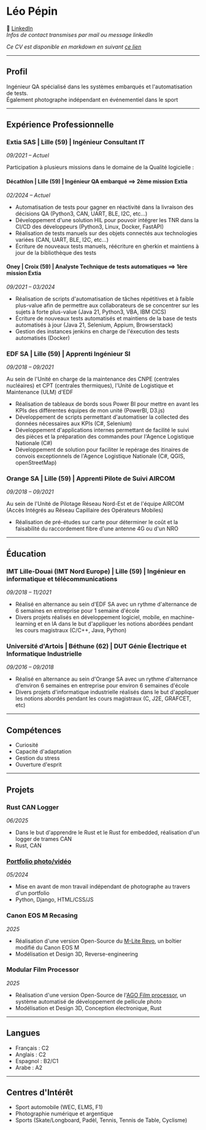 # Léo Pépin

🔗 [LinkedIn](https://linkedin.com/in/pepin-leo)  
*Infos de contact transmises par mail ou message linkedIn*  
  
*Ce CV est disponible en markdown en suivant [ce lien](https://github.com/leo-pep/curriculum-vitae/blob/main/curriculum-french.md)*

---

## Profil

Ingénieur QA spécialisé dans les systèmes embarqués et l'automatisation de tests.  
Également photographe indépendant en événementiel dans le sport

---

## Expérience Professionnelle

### Extia SAS | Lille (59) | Ingénieur Consultant IT  
*09/2021 – Actuel*  

Participation à plusieurs missions dans le domaine de la Qualité logicielle :  

#### Décathlon | Lille (59) | Ingénieur QA embarqué ==> 2ème mission Extia  
*02/2024 – Actuel*  
  - Automatisation de tests pour gagner en réactivité dans la livraison des décisions QA (Python3, CAN, UART, BLE, I2C, etc...)
  - Développement d'une solution HIL pour pouvoir intégrer les TNR dans la CI/CD des développeurs (Python3, Linux, Docker, FastAPI)
  - Réalisation de tests manuels sur des objets connectés aux technologies variées (CAN, UART, BLE, I2C, etc...)
  - Écriture de nouveaux tests manuels, réécriture en gherkin et maintiens à jour de la bibliothèque des tests

#### Oney | Croix (59) | Analyste Technique de tests automatiques ==> 1ère mission Extia  
*09/2021 – 03/2024*  
  - Réalisation de scripts d'automatisation de tâches répétitives et à faible plus-value afin de permettre aux collaborateurs de se concentrer sur les sujets à forte plus-value
    (Java 21, Python3, VBA, IBM CICS) 
  - Écriture de nouveaux tests automatisés et maintiens de la base de tests automatisés à jour (Java 21, Selenium, Appium, Browserstack)
  - Gestion des instances jenkins en charge de l'éxecution des tests automatisés (Docker)

### EDF SA | Lille (59) | Apprenti Ingénieur SI  
*09/2018 – 09/2021*  

Au sein de l'Unité en charge de la maintenance des CNPE (centrales nucléaires) et CPT (centrales thermiques), l'Unité de Logistique et Maintenance (ULM) d'EDF  

- Réalisation de tableaux de bords sous Power BI pour mettre en avant les KPIs des différentes équipes de mon unité (PowerBI, D3.js)
- Développement de scripts permettant d'automatiser la collected des données nécessaires aux KPIs (C#, Selenium)
- Développement d'applications internes permettant de facilité le suivi des pièces et la préparation des commandes pour l'Agence Logistique Nationale (C#) 
- Développement de solution pour faciliter le repérage des itinaires de convois exceptionnels de l'Agence Logistique Nationale (C#, QGIS, openStreetMap)

### Orange SA | Lille (59) | Apprenti Pilote de Suivi AIRCOM  
*09/2018 – 09/2021*  

Au sein de l'Unité de Pilotage Réseau Nord-Est et de l'équipe AIRCOM (Accès Intégrés au Réseau Capillaire des Opérateurs Mobiles)  

- Réalisation de pré-études sur carte pour déterminer le coût et la faisabilité du raccordement fibre d'une antenne 4G ou d'un NRO  

---

## Éducation

### IMT Lille-Douai (IMT Nord Europe) | Lille (59) | Ingénieur en informatique et télécommunications  
*09/2018 – 11/2021*  

- Réalisé en alternance au sein d'EDF SA avec un rythme d'alternance de 6 semaines en entreprise pour 1 semaine d'école  
- Divers projets réalisés en développement logiciel, mobile, en machine-learning et en IA dans le but d'appliquer les notions abordées pendant les cours magistraux (C/C++, Java, Python)  

### Université d'Artois | Béthune (62) | DUT Génie Électrique et Informatique Industrielle  
*09/2016 – 09/2018*  

- Réalisé en alternance au sein d'Orange SA avec un rythme d'alternance d'environ 6 semaines en entreprise pour environ 6 semaines d'école  
- Divers projets d'informatique industrielle réalisés dans le but d'appliquer les notions abordés pendant les cours magistraux (C, J2E, GRAFCET, etc)  

---

## Compétences

- Curiosité
- Capacité d'adaptation
- Gestion du stress
- Ouverture d'esprit

---

## Projets

### Rust CAN Logger
*06/2025*

- Dans le but d'apprendre le Rust et le Rust for embedded, réalisation d'un logger de trames CAN
- Rust, CAN

### [Portfolio photo/vidéo](https://www.lelopepics.com)
*05/2024*

- Mise en avant de mon travail indépendant de photographe au travers d'un portfolio
- Python, Django, HTML/CSS/JS

### Canon EOS M Recasing
*2025*

- Réalisation d'une version Open-Source du [M-Lite Revo](https://filmatura.com/products/m-lite-revo), un boîtier modifié du Canon EOS M
- Modélisation et Design 3D, Reverse-engineering

### Modular Film Processor
*2025*

- Réalisation d'une version Open-Source de l'[AGO Film processor](https://www.vintagevisual.eu/ago-film-processor/), un système automatisé de développement de pellicule photo
- Modélisation et Design 3D, Conception électronique, Rust

---

## Langues

- Français : C2
- Anglais : C2
- Espagnol : B2/C1
- Arabe : A2

---

## Centres d'Intérêt

- Sport automobile (WEC, ELMS, F1)
- Photographie numérique et argentique
- Sports (Skate/Longboard, Padèl, Tennis, Tennis de Table, Cyclisme)
